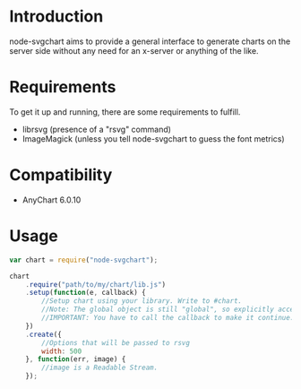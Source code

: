 Introduction
============
node-svgchart aims to provide a general interface to generate charts on the server side without any need for an x-server or anything of the like.


Requirements
============
To get it up and running, there are some requirements to fulfill.

* librsvg (presence of a "rsvg" command)
* ImageMagick (unless you tell node-svgchart to guess the font metrics) 

Compatibility
=============
* AnyChart 6.0.10

Usage
=====
```javascript
var chart = require("node-svgchart");

chart
    .require("path/to/my/chart/lib.js")
    .setup(function(e, callback) {
    	//Setup chart using your library. Write to #chart.
    	//Note: The global object is still "global", so explicitly access "e.window".
        //IMPORTANT: You have to call the callback to make it continue. 
    })
    .create({
    	//Options that will be passed to rsvg
    	width: 500
    }, function(err, image) {
    	//image is a Readable Stream.
    });
```